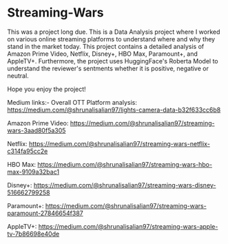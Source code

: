 # Streaming-Wars

This was a project long due. This is a Data Analysis project where I worked on various online streaming platforms to understand where and why they stand in the market today. This project contains a detailed analysis of Amazon Prime Video, Netflix, Disney+, HBO Max, Paramount+, and AppleTV+. Furthermore, the project uses HuggingFace's Roberta Model to understand the reviewer's sentments whether it is positive, negative or neutral. 

Hope you enjoy the project! 

Medium links:-
Overall OTT Platform analysis: https://medium.com/@shrunalisalian97/lights-camera-data-b32f633cc6b8

Amazon Prime Video: https://medium.com/@shrunalisalian97/streaming-wars-3aad80f5a305

Netflix: https://medium.com/@shrunalisalian97/streaming-wars-netflix-c314fa95cc2e

HBO Max: https://medium.com/@shrunalisalian97/streaming-wars-hbo-max-9109a32bac1

Disney+: https://medium.com/@shrunalisalian97/streaming-wars-disney-516662799258

Paramount+: https://medium.com/@shrunalisalian97/streaming-wars-paramount-27846654f387

AppleTV+: https://medium.com/@shrunalisalian97/streaming-wars-apple-tv-7b86698e40de
